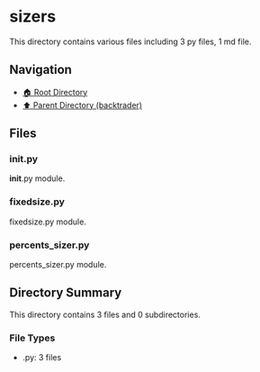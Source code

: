 # sizers

This directory contains various files including 3 py files, 1 md file.

## Navigation

* [🏠 Root Directory](/backtrader/sizers/../backtrader/sizers/..README.md)
* [⬆️ Parent Directory (backtrader)](../README.md)

## Files

### __init__.py

__init__.py module.

### fixedsize.py

fixedsize.py module.

### percents_sizer.py

percents_sizer.py module.

## Directory Summary

This directory contains 3 files and 0 subdirectories.

### File Types

* .py: 3 files
